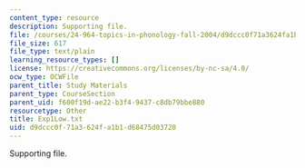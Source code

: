```yaml
---
content_type: resource
description: Supporting file.
file: /courses/24-964-topics-in-phonology-fall-2004/d9dccc0f71a3624fa1b1d68475d03720_Exp1Low.txt
file_size: 617
file_type: text/plain
learning_resource_types: []
license: https://creativecommons.org/licenses/by-nc-sa/4.0/
ocw_type: OCWFile
parent_title: Study Materials
parent_type: CourseSection
parent_uid: f600f19d-ae22-b3f4-9437-c8db79bbe880
resourcetype: Other
title: Exp1Low.txt
uid: d9dccc0f-71a3-624f-a1b1-d68475d03720
---
```

Supporting file.